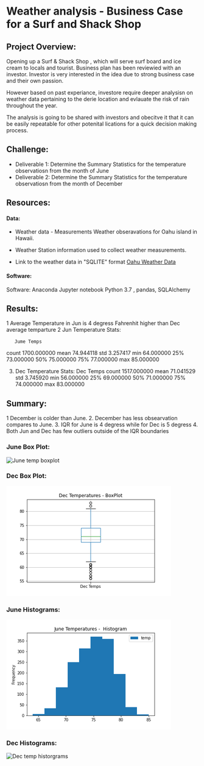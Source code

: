 # Weather analysis - Business Case for a Surf and Shack Shop

## Project Overview:
Opening up a Surf & Shack Shop , which will serve surf board and ice cream to locals and tourist. Business plan has been reviewied with an investor. Investor is very interested in the idea due to strong business case and their own passion.

However based on past experiance, investore require deeper analysisn on weather data pertaining to the derie location and evlauate the risk of rain throughout the year.

The analysis is going to be shared with investors and obecitve it that it can be easily repeatable for other potenital lications for a quick decision making process.

## Challenge:

- Deliverable 1: Determine the Summary Statistics for the temperature observatiosn from the month of June
- Deliverable 2: Determine the Summary Statistics for the temperature observatiosn from the month of December


## Resources:

#### Data:
- Weather data - Measurements
	Weather obseravations for Oahu island in Hawaii.
- Weather Station information used to collect weather measurements.
	
- Link to the weather data in "SQLITE" format [Oahu Weather Data](hawaii.sqlite)

#### Software:
Software: Anaconda Jupyter notebook Python 3.7 , pandas, SQLAlchemy 


## Results:
1 Average Temperature in Jun is 4 degress Fahrenhit higher than Dec average temparture
2 Jun Temperature Stats:

       Jume Temps
   count	1700.000000
   mean	74.944118
   std	3.257417
   min	64.000000
   25%	73.000000
   50%	75.000000
   75%	77.000000
   max	85.000000
   
3. Dec Temperature Stats:
    Dec Temps
  count	1517.000000
  mean	71.041529
  std	3.745920
  min	56.000000
  25%	69.000000
  50%	71.000000
  75%	74.000000
  max	83.000000


## Summary:
1  December is colder than June.
2. December has less obsearvation compares to June.
3. IQR for June is 4 degress while for Dec is 5 degress
4. Both Jun and Dec has few outliers outside of the IQR boundaries

### June Box Plot:

![June temp boxplot](Images/Jun_boxplt.png)

### Dec Box Plot:

![Dec temp boxplot](Images/Dec_boxplot.png)

### June Histograms:

![June temp historgrams](Images/Jun_Temp_histogram.png)

### Dec Histograms:

![Dec temp historgrams](Images/Dec_Temp_histogram.png)



